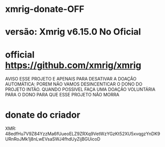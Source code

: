 # xmrig-donate-OFF 
# versão: Xmrig v6.15.0 No Oficial
# official https://github.com/xmrig/xmrig

AVISO ESSE PROJETO E APENAIS PARA DESATIVAR A DOAÇÃO AUTOMÁTICA: POREM NÃO VAMOS DESINCENTICAR O DONO DO PROJETO INTÃO.
QUANDO POSSIVEL FAÇA UMA DOAÇÃO VOLUNTÁRIA PARA O DONO PARA QUE ESSE PROJETO NÃO MORRA


# donate do criador
XMR: 48edfHu7V9Z84YzzMa6fUueoELZ9ZRXq9VetWzYGzKt52XU5xvqgzYnDK9URnRoJMk1j8nLwEVsaSWJ4fhdUyZijBGUicoD


